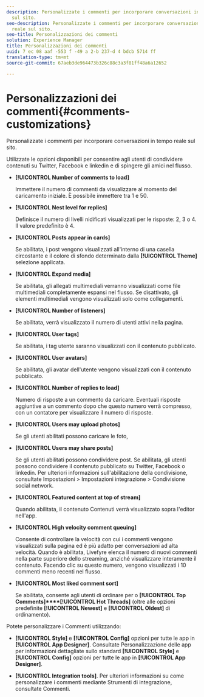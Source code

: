 ```yaml
---
description: Personalizzate i commenti per incorporare conversazioni in tempo reale
  sul sito.
seo-description: Personalizzate i commenti per incorporare conversazioni in tempo
  reale sul sito.
seo-title: Personalizzazioni dei commenti
solution: Experience Manager
title: Personalizzazioni dei commenti
uuid: 7 ec 08 aaf -553 f -49 a 2-b 237-d 4 bdcb 5714 ff
translation-type: tm+mt
source-git-commit: 67aeb3de964473b326c88c3a3f81ff48a6a12652

---
```



# Personalizzazioni dei commenti{#comments-customizations}

Personalizzate i commenti per incorporare conversazioni in tempo reale sul sito.



Utilizzate le opzioni disponibili per consentire agli utenti di condividere contenuti su Twitter, Facebook e linkedin e di spingere gli amici nel flusso.

* **[!UICONTROL Number of comments to load]**

   Immettere il numero di commenti da visualizzare al momento del caricamento iniziale. È possibile immettere tra 1 e 50.

* **[!UICONTROL Nest level for replies]**

   Definisce il numero di livelli nidificati visualizzati per le risposte: 2, 3 o 4. Il valore predefinito è 4.

* **[!UICONTROL Posts appear in cards]**

   Se abilitata, i post vengono visualizzati all'interno di una casella circostante e il colore di sfondo determinato dalla **[!UICONTROL Theme]** selezione applicata.

* **[!UICONTROL Expand media]**

   Se abilitata, gli allegati multimediali verranno visualizzati come file multimediali completamente espansi nel flusso. Se disattivato, gli elementi multimediali vengono visualizzati solo come collegamenti.

* **[!UICONTROL Number of listeners]**

   Se abilitata, verrà visualizzato il numero di utenti attivi nella pagina.

* **[!UICONTROL User tags]**

   Se abilitata, i tag utente saranno visualizzati con il contenuto pubblicato.

* **[!UICONTROL User avatars]**

   Se abilitata, gli avatar dell'utente vengono visualizzati con il contenuto pubblicato.

* **[!UICONTROL Number of replies to load]**

   Numero di risposte a un commento da caricare. Eventuali risposte aggiuntive a un commento dopo che questo numero verrà compresso, con un contatore per visualizzare il numero di risposte.

* **[!UICONTROL Users may upload photos]**

   Se gli utenti abilitati possono caricare le foto,

* **[!UICONTROL Users may share posts]**

   Se gli utenti abilitati possono condividere post. Se abilitata, gli utenti possono condividere il contenuto pubblicato su Twitter, Facebook o linkedin. Per ulteriori informazioni sull'abilitazione della condivisione, consultate Impostazioni > Impostazioni integrazione > Condivisione social network.

* **[!UICONTROL Featured content at top of stream]**

   Quando abilitata, il contenuto Contenuti verrà visualizzato sopra l'editor nell'app.

* **[!UICONTROL High velocity comment queuing]**

   Consente di controllare la velocità con cui i commenti vengono visualizzati sulla pagina ed è più adatto per conversazioni ad alta velocità. Quando è abilitata, Livefyre elenca il numero di nuovi commenti nella parte superiore dello streaming, anziché visualizzare interamente il contenuto. Facendo clic su questo numero, vengono visualizzati i 10 commenti meno recenti nel flusso.

* **[!UICONTROL Most liked comment sort]**

   Se abilitata, consente agli utenti di ordinare per o **[!UICONTROL Top Comments]****[!UICONTROL Hot Threads]** (oltre alle opzioni predefinite **[!UICONTROL Newest]** e **[!UICONTROL Oldest]** di ordinamento).

Potete personalizzare i Commenti utilizzando:

* **[!UICONTROL Style]** e **[!UICONTROL Config]** opzioni per tutte le app in **[!UICONTROL App Designer]**. Consultate Personalizzazione delle app per informazioni dettagliate sullo standard **[!UICONTROL Style]** e **[!UICONTROL Config]** opzioni per tutte le app in **[!UICONTROL App Designer]**.

* **[!UICONTROL Integration tools]**. Per ulteriori informazioni su come personalizzare i commenti mediante Strumenti di integrazione, consultate Commenti.

